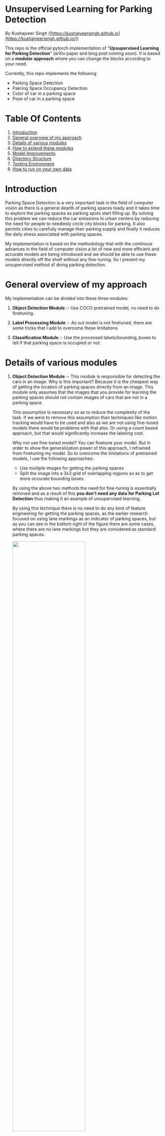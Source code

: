 # Unsupervised Learning for Parking Detection
By Kushajveer Singh ([https://kushajveersingh.github.io](https://kushajveersingh.github.io/))

This repo is the official pytorch implementation of "**Upsupervised Learning for Parking Detection**" (arXiv paper and blog post coming soon). It is based on a **modular approach** where you can change the blocks according to your need.

Currently, this repo implements the following
* Parking Space Detection
* Pakring Space Occupancy Detection
* Color of car in a parking space
* Pose of car in a parking space

# Table Of Contents
1. [Introduction](#introduction)
2. [General overview of my approach](#general-overview-of-my-approach)
3. [Details of various modules](#details-of-various-modules)
4. [How to extend these modules](#how-to-extend-these-modules)
5. [Model Improvements](#model-improvements)
5. [Directory Structure](#directory-structure)
6. [Testing Environment](#testing-environment)
7. [How to run on your own data](#how-to-run-on-your-own-data)

# Introduction
Parking Space Detection is a very important task in the field of computer vision as there is a general dearth of parking spaces toady and it takes time to explore the parking spaces as parking spots start filling up. By solving this problem we can reduce the car emissions in urban centers by reducing the need for people to needlesly circle city blocks for parking. It also permits cities to carefully manage their parking supply and finally it reduces the daily stress associated with parking spaces.

My implementation is based on the methodology that with the continous advances in the field of computer vision a lot of new and more efficient and accurate models are being introduced and we should be able to use these models directly off the shelf without any fine-tuning. So I present my unsupervised method of doing parking detection.

# General overview of my approach

My implementation can be divided into these three modules:
1. **Object Detection Module** :- Use COCO pretrained model, no need to do finetuning.

2. **Label Processing Module** :- As out model is not finetuned, there are some tricks that I add to overcome these limitations

3. **Classification Module** :- Use the processed labels/bounding_boxes to tell if that parking space is occupied or not.

# Details of various modules
1. **Object Detection Module** :- This module is responsible for detecting the cars in an image. Why is this important? Because it is the cheapest way of getting the location of parking spaces directly from an image. This module only assumes that the images that you provide for learning the parking spaces should not contain images of cars that are not in a parking space.

    This assumption is necessary so as to reduce the complexity of the task. If we were to remove this assumption than techniques like motion tracking would have to be used and also as we are not using fine-tuned models there would be problems with that also. Or using a count based approach, but that would significantly increase the labeling cost.

    Why not use fine-tuned model? You can finetune your model. But in order to show the generalization power of this approach, I refrained from finetuning my model. So to overcome the limitations of pretrained models, I use the following approaches:
    * Use multiple images for getting the parking spaces
    * Split the image into a 3x3 grid of overlapping regions so as to get more occurate bounding boxes. 
    
    By using the above two methods the need for fine-tuning is essentially removed and as a result of this **you don't need any data for Parking Lot Detection** thus making it an example of unsupervised learning.

    By using this technique there is no need to do any kind of feature engineering for getting the parking spaces, as the earlier research focused on using lane markings as an indicator of parking spaces, but as you can see in the bottom right of the figure there are some cases, where there are no lane markings but they are considered as standard parking spaces.

    <img src='docs/Extra/fe_drawback_edit.jpg' width=70%>

2. **Label Processing Module** :- I use *label* to refer to the bounding boxes produced by the object detection model. Now to process the labels/bounding boxes we require this module. This module mainly solves the following:
    * Combine bounding boxes from multiple images
    * Combine bounding boxes from the multiple splits of an image with the original image
    * Technique to remove the redundant and overlapping boudning boxes from the images

3. **Classification Module** :- This a combination of 3 models. All the models have been trained on custom datasets, which you can find in the `data` folder.

    First module is responsible for the classification of patches (that we get after the Label Processing Module) as occupied or not. This is a Resnet50 with a custom head.

    Second module is responsible for getting the color of the car in that patch. The colors include, White-0, Silver-1, Black-2, Grey-3, Blue-4, Red-5, Brown-6, Green-7, Others-8. This is a Resnet50 with a custom head.

    Third module is responsible for getting the pose of the car in the patch. There are three poses possible,front facing (0), back facing (1) or side ways (2).

# How to extend these modules
1. **Object Detection Module** :- This repo used [M2Det](https://arxiv.org/abs/1811.04533) as a object detection model. If you want to use some other model for object detection all you need to do is clone the source code of the model and run the inference script provided in the README of the repo.

    1. Refer to the [Directory Structure](#directory-structure) for details on how to setup up your directory.
    2. Clone the source code of your object detction model in `src/`
    3. Refer to the model instructions on how to do inference for your images. The final output should be a dictionary such that `locs[img_path] = [list of bounding boxes for that image]` and the bounding boxes should be `(x_min, y_min, x_max, y_max)` i.e. topleft corner and bottom right corner. And the dictionary should be stored as binary pickled object as
        ```python
        f = open('save_name.txt', 'wb')
        pickle.dump(locs)
        f.close()
        ```
        Refer to `training/m2det/detect_parking_spaces.py` on how I modified the script for the above cases.

2. **Label Processing Module** :- No changes need to be made here.

3. **Classification Module** :-
    To use another model you just need to define a function that returns your model. The code for my `get_color_model()` is as follows
    ```python
    def get_color_model():
        # By default the model is loaded on CPU
        model = resnet50()
        model.load_state_dict(torch.load('training/color_classifier.pth'))
        model.eval()
        return model
    ```

# Model Improvements
1. [EfficientNet](https://ai.googleblog.com/2019/05/efficientnet-improving-accuracy-and.html):- It can be considered as the next revolutionary model after ResNet. It shows promising results. It is officially implemented in Tensorflow, but work is going on to reproduce the training results on Imagenet in PyTorch. This model with one-eight of parameters as Resnet-152 has better top-1 accuracy.

2. Apart from Classification models, an object detection model with EfficientNet can also be made. 

3. I have previously tested with YOLO and RefineNet models for my Object Detection Module also, and the results are similar. It is possibly due to the powerful Label Processing Module.

    ***Note**: The only reason I used M2Det model here, was because it was a new paper at that time and I was very impressed by the technique that they discussed in the paper.*


# Directory Structure
1. `data` folder:
    
    * `color` and `Color`. These folders contain the custom dataset that I used to train my model for color detection.  I first trained on `color` and then fine-tuned on `Color`.

    * `Pose` contains the custom dataset that I used for detecting the pose of a car in an image.

    * `images` contains `out.mp4` and `test.jpg`. `out.mp4` is used to get the locations of parking spaces in an image and `test.jpg` is used to test our model for that parking space location.

    * `annotations` contains `annotations.json` which contains the label file for `test.jpg`

    * The temporary datasets are also created in this directory. (Details for it are available further)

2. `docs` folder:

    * `README.md`
    * `presentation.pdf` or `presentation.odf`
    * `Extras`: These are the images that I included in the presentation and README.

3. `training` folder:

    * `m2det` This if a github clone of the official [repo](https://github.com/qijiezhao/M2Det), except the code has been converted from PyTorch0.4 to PyTorch 1.1 and all the redundant code has been removed. A custom inference script, `detect_parking_spaces.py` has also been created to meet my specific needs.

    * The weights for the Pose detection, Color Detection and Occupancy Detection models are stored here as `*_classifier.pth`

    * Scripts for creating the models are also placed here as `*_classifier.py`

    * `inference.py` The inference script I used to get the final predictions from the models

    * `notebooks` folder. The jupyter notebooks I used when coding up this project. (not maintained)

4. `requirements.txt`. The main requirements for this project include

    * PyTorch
    * torchvision
    * Python OpenCV
    * imageio
    * Numpy
    * Matplotlib
    
    There are some additional dependencies but they are only needed for M2Det.

5. `model.py`. Main script that contains wrapper for the complete project.

# Testing Environment
* Ubuntu 18.04 LTS
* Python 3.7.3
* Numpy 1.16.4
* matplotlib 3.1.0
* OpenCV 4.0.0
* imageio 2.5.0
* PyTorch 1.1.0
* torchvision 0.3.0

# How to run on your own data
You have to manually download the object-detection model weights. You can download the weights from this [link](https://drive.google.com/file/d/1NM1UDdZnwHwiNDxhcP-nndaWj24m-90L/view). After downloading them place the weights in `training/m2det/weights`.

`model.py` takes the following arguments. These arguments are same for the `Model` class defined in the `model.py`.

| Name | default | description|
| -- | -- | -- |
| dir | data/temp | Name of directory to store intermediate results like detection result images|
| make_splits | False | If true, then all your images would be split into 3x3 grid and the training would be done on those 3x3 + 1(original image) |
| gpu | False | If True, then the training is done on GPU |
| detection_thresh | 0.2 | The detection thresold for the object detection model, so as to detect the cars in the image |
| detection_save | False | If True save the images with predicted bounded boxes to disk (location is `dir/detection_images`) |
| detection_show | False | If True show the images with the predicted bounded boxes in a new window (there is some delay also) |
| label_thresh | 0.5 | The threshold for the maximum relative overlap between two bounding boxes that is allowed |
| label_save | False | If True save the images with the merged bounding boxes to disk (location is `dir/labels_images`)
| label_show | False | If True show the image with the merged bounding boxes in a new window |

As an example, I already have the video and image input in the `data/images` folder. So to run my program on this data, use this command
```
python model.py --video-path=data/images/out.mp4 
```

The `Model` class follows the same structure. Ideally, you don't need to change any values in the constructor. You can directly call the `Model.predict()` method
```python
    def predict(self, video_path, x:np.ndarray=None):
```